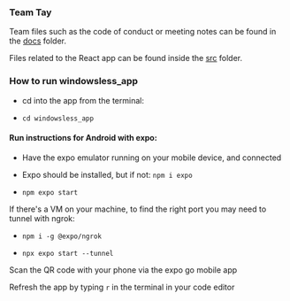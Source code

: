 ### Team Tay

Team files such as the code of conduct or meeting notes can be found in the [docs](docs) folder.

Files related to the React app can be found inside the [src](src) folder.


### How to run windowsless_app

- cd into the app from the terminal:

- `cd windowsless_app`


#### Run instructions for Android with expo:

- Have the expo emulator running on your mobile device, and connected

- Expo should be installed, but if not:  `npm i expo`

- `npm expo start`

If there's a VM on your machine, to find the right port you may need to tunnel with ngrok:

- `npm i -g @expo/ngrok`

- `npx expo start --tunnel`

Scan the QR code with your phone via the expo go mobile app

Refresh the app by typing `r` in the terminal in your code editor